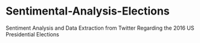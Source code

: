 # Sentimental-Analysis-Elections
Sentiment Analysis and Data Extraction from Twitter Regarding the 2016 US Presidential Elections
